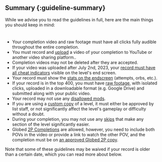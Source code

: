 ## Summary {:guideline-summary}

While we advise you to read the guidelines in full, here are the main things you should keep in mind:

# 

* Your completion video and raw footage must have all clicks fully audible throughout the entire completion.
* You must record and [upload](#public-video-uploading) a video of your completion to YouTube or another video sharing platform..
* Completion videos may not be deleted after they are accepted.
* If your video was uploaded after July 2nd, 2023, your [record must have all cheat indicators](#cheat-indicators) visible on the level's end screen.
* Your record must show the [stats on the endscreen](#level-stats) (attempts, orbs, etc.).
* If your record is in the top 400, you must have [raw footage](#raw-footage), with isolated clicks, uploaded in a downloadable format (e.g. Google Drive) and submitted along with your public video.
* Your record may not use any [disallowed mods](https://docs.google.com/spreadsheets/d/1M4vXMxHcYwtstB6SD9r4lPFotUXhz3IL9D_3JX8tjyE).
* If you are using a [custom copy](#custom-copies) of a level, it must either be approved by list staff, or not significantly affect the level's gameplay or difficulty without a doubt.
* During your completion, you may not use any [skips](#skips) that make any section of the level significantly easier.
* Globed [2P Completions](#two-player) are allowed, however, you need to include both POVs in the video or provide a link to watch the other POV, and the completion must be on [an approved Globed 2P copy](#custom-copies).

Note that some of these guidelines may be waived if your record is older than a certain date, which you can read more about below.